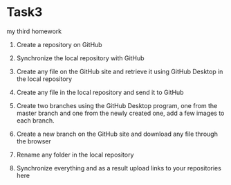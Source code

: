 # Task3
my third homework
1) Create a repository on GitHub

2) Synchronize the local repository with GitHub

3) Create any file on the GitHub site and retrieve it using GitHub Desktop in the local repository

4) Create any file in the local repository and send it to GitHub

5) Create two branches using the GitHub Desktop program, one from the master branch and one from the newly created one, add a few images to each branch.

6) Create a new branch on the GitHub site and download any file through the browser

7) Rename any folder in the local repository

8) Synchronize everything and as a result upload links to your repositories here
